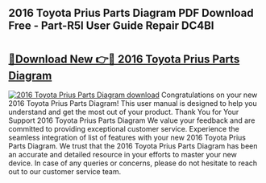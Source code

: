 ## 2016 Toyota Prius Parts Diagram PDF Download Free - Part-R5l User Guide Repair DC4BI

# <h2><a href="http://dfmdova.blite.top/?on=2016+Toyota+Prius+Parts+Diagram">🔗Download New 👉🔴 2016 Toyota Prius Parts Diagram</a></h2>

[![2016 Toyota Prius Parts Diagram download](https://i.imgur.com/lujVjoI.png)](http://dfmdova.blite.top/?on=2016+Toyota+Prius+Parts+Diagram)
Congratulations on your new 2016 Toyota Prius Parts Diagram! This user manual is designed to help you understand and get the most out of your product. Thank You for Your Support 2016 Toyota Prius Parts Diagram We value your feedback and are committed to providing exceptional customer service. Experience the seamless integration of list of features with your new 2016 Toyota Prius Parts Diagram. We trust that the 2016 Toyota Prius Parts Diagram has been an accurate and detailed resource in your efforts to master your new device. In case of any queries or concerns, please do not hesitate to reach out to our customer service team.
